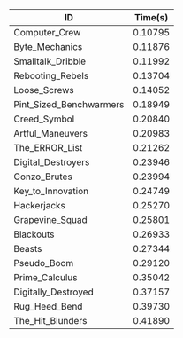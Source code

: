 |ID|Time(s)|
|-|-|
|Computer_Crew|0.10795|
|Byte_Mechanics|0.11876|
|Smalltalk_Dribble|0.11992|
|Rebooting_Rebels|0.13704|
|Loose_Screws|0.14052|
|Pint_Sized_Benchwarmers|0.18949|
|Creed_Symbol|0.20840|
|Artful_Maneuvers|0.20983|
|The_ERROR_List|0.21262|
|Digital_Destroyers|0.23946|
|Gonzo_Brutes|0.23994|
|Key_to_Innovation|0.24749|
|Hackerjacks|0.25270|
|Grapevine_Squad|0.25801|
|Blackouts|0.26933|
|Beasts|0.27344|
|Pseudo_Boom|0.29120|
|Prime_Calculus|0.35042|
|Digitally_Destroyed|0.37157|
|Rug_Heed_Bend|0.39730|
|The_Hit_Blunders|0.41890|
